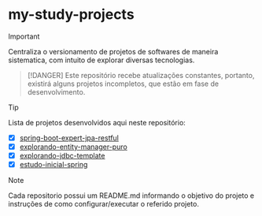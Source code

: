 # my-study-projects
>[!IMPORTANT]
>Centraliza o versionamento de projetos de softwares de maneira sistematica, com intuito de explorar diversas tecnologias.

>[!DANGER]
>Este repositório recebe atualizações constantes, portanto, existirá alguns projetos incompletos, que estão em fase de desenvolvimento.

>[!TIP]
> Lista de projetos desenvolvidos aqui neste repositório:

  - [x] [spring-boot-expert-jpa-restful](spring-boot-expert-jpa-restful/README.md)
  - [x] [explorando-entity-manager-puro](explorando-entity-manager-puro/README.md)
  - [x] [explorando-jdbc-template](explorando-jdbc-template/README.md)
  - [x] [estudo-inicial-spring](estudo-inicial-spring/README.md)

> [!NOTE]
> Cada repositorio possui um README.md informando o objetivo do projeto e instruções de como configurar/executar o referido projeto.
